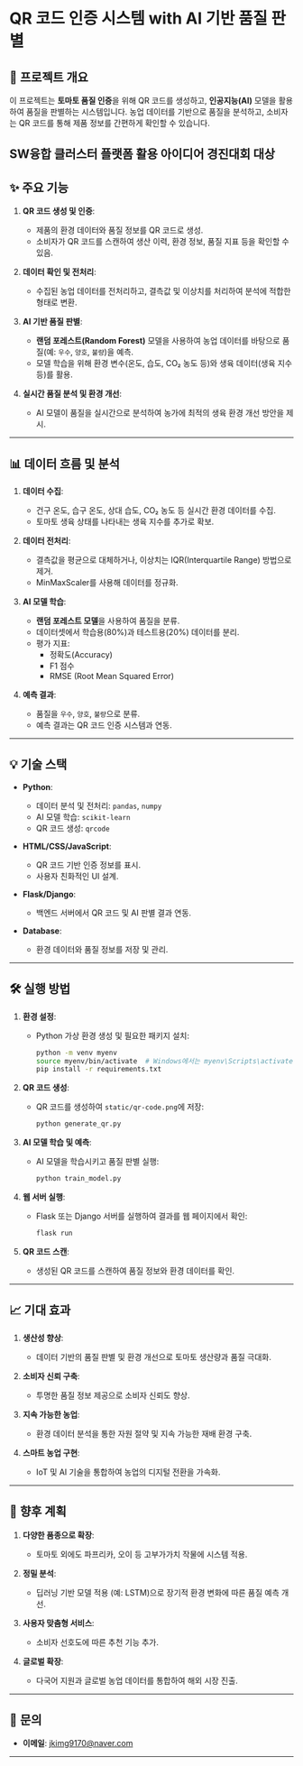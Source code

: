 # QR 코드 인증 시스템 with AI 기반 품질 판별

## 📌 프로젝트 개요
이 프로젝트는 **토마토 품질 인증**을 위해 QR 코드를 생성하고, **인공지능(AI)** 모델을 활용하여 품질을 판별하는 시스템입니다. 농업 데이터를 기반으로 품질을 분석하고, 소비자는 QR 코드를 통해 제품 정보를 간편하게 확인할 수 있습니다.


**SW융합 클러스터 플랫폼 활용 아이디어 경진대회 대상**
---

## ✨ 주요 기능

1. **QR 코드 생성 및 인증**:
   - 제품의 환경 데이터와 품질 정보를 QR 코드로 생성.
   - 소비자가 QR 코드를 스캔하여 생산 이력, 환경 정보, 품질 지표 등을 확인할 수 있음.

2. **데이터 확인 및 전처리**:
   - 수집된 농업 데이터를 전처리하고, 결측값 및 이상치를 처리하여 분석에 적합한 형태로 변환.

3. **AI 기반 품질 판별**:
   - **랜덤 포레스트(Random Forest)** 모델을 사용하여 농업 데이터를 바탕으로 품질(예: `우수`, `양호`, `불량`)을 예측.
   - 모델 학습을 위해 환경 변수(온도, 습도, CO₂ 농도 등)와 생육 데이터(생육 지수 등)를 활용.

4. **실시간 품질 분석 및 환경 개선**:
   - AI 모델이 품질을 실시간으로 분석하여 농가에 최적의 생육 환경 개선 방안을 제시.

---

## 📊 데이터 흐름 및 분석

1. **데이터 수집**:
   - 건구 온도, 습구 온도, 상대 습도, CO₂ 농도 등 실시간 환경 데이터를 수집.
   - 토마토 생육 상태를 나타내는 생육 지수를 추가로 확보.

2. **데이터 전처리**:
   - 결측값을 평균으로 대체하거나, 이상치는 IQR(Interquartile Range) 방법으로 제거.
   - MinMaxScaler를 사용해 데이터를 정규화.

3. **AI 모델 학습**:
   - **랜덤 포레스트 모델**을 사용하여 품질을 분류.
   - 데이터셋에서 학습용(80%)과 테스트용(20%) 데이터를 분리.
   - 평가 지표:
     - 정확도(Accuracy)
     - F1 점수
     - RMSE (Root Mean Squared Error)

4. **예측 결과**:
   - 품질을 `우수`, `양호`, `불량`으로 분류.
   - 예측 결과는 QR 코드 인증 시스템과 연동.

---

## 💡 기술 스택

- **Python**:
  - 데이터 분석 및 전처리: `pandas`, `numpy`
  - AI 모델 학습: `scikit-learn`
  - QR 코드 생성: `qrcode`
  
- **HTML/CSS/JavaScript**:
  - QR 코드 기반 인증 정보를 표시.
  - 사용자 친화적인 UI 설계.

- **Flask/Django**:
  - 백엔드 서버에서 QR 코드 및 AI 판별 결과 연동.

- **Database**:
  - 환경 데이터와 품질 정보를 저장 및 관리.

---

## 🛠 실행 방법

1. **환경 설정**:
   - Python 가상 환경 생성 및 필요한 패키지 설치:
     ```bash
     python -m venv myenv
     source myenv/bin/activate  # Windows에서는 myenv\Scripts\activate
     pip install -r requirements.txt
     ```

2. **QR 코드 생성**:
   - QR 코드를 생성하여 `static/qr-code.png`에 저장:
     ```bash
     python generate_qr.py
     ```

3. **AI 모델 학습 및 예측**:
   - AI 모델을 학습시키고 품질 판별 실행:
     ```bash
     python train_model.py
     ```

4. **웹 서버 실행**:
   - Flask 또는 Django 서버를 실행하여 결과를 웹 페이지에서 확인:
     ```bash
     flask run
     ```

5. **QR 코드 스캔**:
   - 생성된 QR 코드를 스캔하여 품질 정보와 환경 데이터를 확인.

---

## 📈 기대 효과

1. **생산성 향상**:
   - 데이터 기반의 품질 판별 및 환경 개선으로 토마토 생산량과 품질 극대화.

2. **소비자 신뢰 구축**:
   - 투명한 품질 정보 제공으로 소비자 신뢰도 향상.

3. **지속 가능한 농업**:
   - 환경 데이터 분석을 통한 자원 절약 및 지속 가능한 재배 환경 구축.

4. **스마트 농업 구현**:
   - IoT 및 AI 기술을 통합하여 농업의 디지털 전환을 가속화.

---

## 🌱 향후 계획

1. **다양한 품종으로 확장**:
   - 토마토 외에도 파프리카, 오이 등 고부가가치 작물에 시스템 적용.

2. **정밀 분석**:
   - 딥러닝 기반 모델 적용 (예: LSTM)으로 장기적 환경 변화에 따른 품질 예측 개선.

3. **사용자 맞춤형 서비스**:
   - 소비자 선호도에 따른 추천 기능 추가.

4. **글로벌 확장**:
   - 다국어 지원과 글로벌 농업 데이터를 통합하여 해외 시장 진출.

---

## 📧 문의

- **이메일**: jkimg9170@naver.com

---

